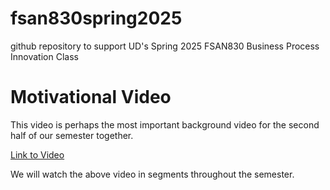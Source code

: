 # fsan830spring2025
github repository to support UD's Spring 2025 FSAN830 Business Process Innovation Class

# Motivational Video

This video is perhaps the most important background video for the second half of our semester together.

[Link to Video](https://youtu.be/jsBpNCxxlNE?si=4LHByThKyIkbBJx1&t=219)

We will watch the above video in segments throughout the semester.